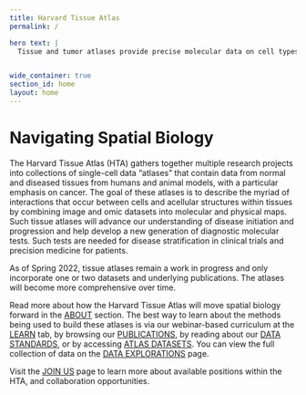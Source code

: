```yaml
---
title: Harvard Tissue Atlas
permalink: /

hero text: |
  Tissue and tumor atlases provide precise molecular data on cell types, states, and interactions in a preserved 3D environment to revolutionize our understanding of disease progression and therapeutic response. This will improve diagnosis and disease management.


wide_container: true
section_id: home
layout: home
---
```


# Navigating Spatial Biology

The Harvard Tissue Atlas (HTA) gathers together multiple research projects into collections of single-cell data “atlases” that contain data from normal and diseased tissues from humans and animal models, with a particular emphasis on cancer. The goal of these atlases is to describe the myriad of interactions that occur between cells and acellular structures within tissues by combining image and omic datasets into molecular and physical maps. Such tissue atlases will advance our understanding of disease initiation and progression and help develop a new generation of diagnostic molecular tests. Such tests are needed for disease stratification in clinical trials and precision medicine for patients.

As of Spring 2022, tissue atlases remain a work in progress and only incorporate one or two datasets and underlying publications. The atlases will become more comprehensive over time.

Read more about how the Harvard Tissue Atlas will move spatial biology forward in the [ABOUT](/about) section. The best way to learn about the methods being used to build these atlases is via our webinar-based curriculum at the [LEARN](/curriculum) tab, by browsing our [PUBLICATIONS](/publications), by reading about our [DATA STANDARDS](/data-standards), or by accessing [ATLAS DATASETS](https://www.tissue-atlas.org/atlas-datasets). You can view the full collection of data on the [DATA EXPLORATIONS](/data-explorations) page.

Visit the [JOIN US](/join-us) page to learn more about available positions within the HTA, and collaboration opportunities.
